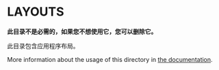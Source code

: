 # LAYOUTS

**此目录不是必需的，如果您不想使用它，您可以删除它。**

此目录包含应用程序布局。

More information about the usage of this directory in [the documentation](https://nuxtjs.org/guide/views#layouts).
